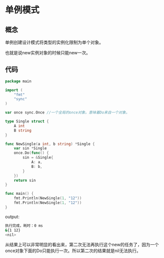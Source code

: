 # 单例模式

## 概念

单例创建设计模式将类型的实例化限制为单个对象。

也就是说new实例对象的时候只能new一次。

## 代码



```go
package main

import (
	"fmt"
	"sync"
)

var once sync.Once //一个全局的once对象。意味着Do来自一个对象。

type Single struct {
	A int
	B string
}

func NewSingle(a int, b string) *Single {
	var sin *Single
	once.Do(func() {
		sin = &Single{
			A: a,
			B: b,
		}
	})
	return sin
}

func main() {
	fmt.Println(NewSingle(1, "12"))
	fmt.Println(NewSingle(1, "12"))
}


```

output:

```bash
执行完成，耗时：0 ms
&{1 12}
<nil>
```

从结果上可以非常明显的看出来，第二次无法再执行这个new的任务了，因为一个once对象下面的Do只能执行一次。所以第二次的结果就是nil无法执行。
